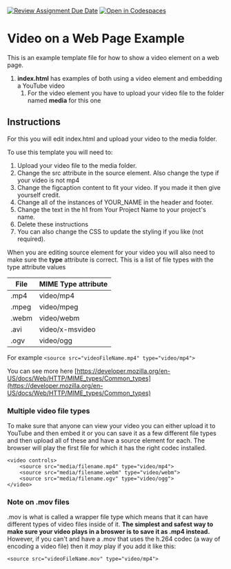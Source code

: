 [![Review Assignment Due Date](https://classroom.github.com/assets/deadline-readme-button-22041afd0340ce965d47ae6ef1cefeee28c7c493a6346c4f15d667ab976d596c.svg)](https://classroom.github.com/a/GZGNyGZy)
[![Open in Codespaces](https://classroom.github.com/assets/launch-codespace-2972f46106e565e64193e422d61a12cf1da4916b45550586e14ef0a7c637dd04.svg)](https://classroom.github.com/open-in-codespaces?assignment_repo_id=17537373)
# Video on a Web Page Example
This is an example template file for how to show a video element on a web page.

1. **index.html** has examples of both using a video element and embedding a YouTube video
    1. For the video element you have to upload your video file to the folder named __media__ for this one

## Instructions

For this you will edit index.html and upload your video to the media folder.

To use this template you will need to:

1. Upload your video file to the media folder.
2. Change the src attribute in the source element. Also change the type if your video is not mp4
3. Change the figcaption content to fit your video. If you made it then give yourself credit.
4. Change all of the instances of YOUR_NAME in the header and footer.
5. Change the text in the h1 from Your Project Name to your project's name.
6. Delete these instructions
7. You can also change the CSS to update the styling if you like (not required).
	
When you are editing source element for your video you will also need to make sure the **type** attribute is correct. This is a list of file types with the type attribute values
	

| File    | MIME Type attribute    |
|---------|------------|
| .mp4  | video/mp4   |
| .mpeg  | video/mpeg  |
| .webm  | video/webm  |
| .avi  | video/x-msvideo |
| .ogv  | video/ogg      |

For example
`<source src="videoFileName.mp4" type="video/mp4">`

You can see more here [https://developer.mozilla.org/en-US/docs/Web/HTTP/MIME_types/Common_types](https://developer.mozilla.org/en-US/docs/Web/HTTP/MIME_types/Common_types)

### Multiple video file types

To make sure that anyone can view your video you can either upload it to YouTube and then embed it or you can save it as a few different file types and then upload all of these and have a source element for each. The browser will play the first file for which it has the right codec installed.

```
<video controls>
    <source src="media/filename.mp4" type="video/mp4">
    <source src="media/filename.webm" type="video/webm">
    <source src="media/filename.ogv" type="video/ogg">
</video>
```

### Note on .mov files
.mov is what is called a wrapper file type which means that it can have different types of video files inside of it. **The simplest and safest way to make sure your video plays in a broswer is to save it as .mp4 instead.** However, if you can't and have a .mov that uses the h.264 codec (a way of encoding a video file) then it _may_ play if you add it like this:

`<source src="videoFileName.mov" type="video/mp4">`

